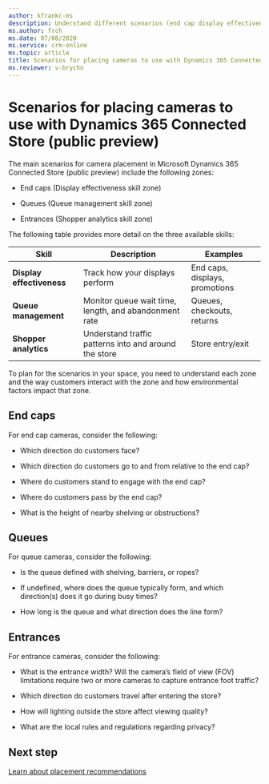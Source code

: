 ```yaml
---
author: kfrankc-ms
description: Understand different scenarios (end cap display effectiveness, queue management, and shopper analytics) for Dynamics 365 Connected Store (public preview)
ms.author: frch
ms.date: 07/08/2020
ms.service: crm-online
ms.topic: article
title: Scenarios for placing cameras to use with Dynamics 365 Connected Store (public preview)
ms.reviewer: v-brycho
---
```


# Scenarios for placing cameras to use with Dynamics 365 Connected Store (public preview)

The main scenarios for camera placement in Microsoft Dynamics 365 Connected Store (public preview) include the following zones:

- End caps (Display effectiveness skill zone)

- Queues (Queue management skill zone)

- Entrances (Shopper analytics skill zone)

The following table provides more detail on the three available skills:

|Skill|Description|Examples|
|-------------------------|-------------------------------------------------|-------------------------------------------------|
|**Display effectiveness**|	Track how your displays perform	|End caps, displays, promotions|
|**Queue management**| 	Monitor queue wait time, length, and abandonment rate|	Queues, checkouts, returns|
|**Shopper analytics**|	Understand traffic patterns into and around the store|	Store entry/exit|

To plan for the scenarios in your space, you need to understand each zone and the way customers interact with the zone and how environmental factors impact that zone.

## End caps

For end cap cameras, consider the following:

- Which direction do customers face?

- Which direction do customers go to and from relative to the end cap?

- Where do customers stand to engage with the end cap?

- Where do customers pass by the end cap?

- What is the height of nearby shelving or obstructions?

## Queues

For queue cameras, consider the following:

- Is the queue defined with shelving, barriers, or ropes? 

- If undefined, where does the queue typically form, and which direction(s) does it go during busy times?

- How long is the queue and what direction does the line form?

## Entrances

For entrance cameras, consider the following:

- What is the entrance width? Will the camera’s field of view (FOV) limitations require two or more cameras to capture entrance foot traffic?

- Which direction do customers travel after entering the store?

- How will lighting outside the store affect viewing quality?

- What are the local rules and regulations regarding privacy?

## Next step

[Learn about placement recommendations](camera-placement-recommendations.md)


